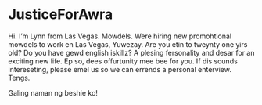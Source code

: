 # JusticeForAwra
Hi. I’m Lynn from Las Vegas. Mowdels.
Were hiring new promohtional mowdels to work en Las Vegas, Yuwezay.
Are you etin to tweynty one yirs old?
Do you have gewd english iskillz?
A plesing fersonality and desar for an exciting new life.
Ep so, dees offurtunity mee bee for you.
If dis sounds intereseting, please emel us so we can errends a personal enterview.
Tengs.

Galing naman ng beshie ko!
